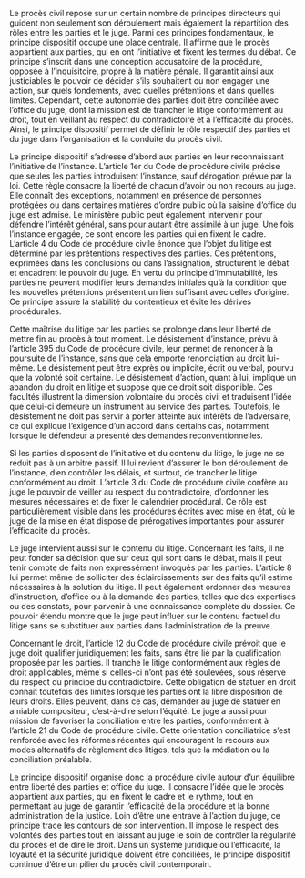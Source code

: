 Le procès civil repose sur un certain nombre de principes directeurs qui guident non seulement son déroulement mais également la répartition des rôles entre les parties et le juge. Parmi ces principes fondamentaux, le principe dispositif occupe une place centrale. Il affirme que le procès appartient aux parties, qui en ont l’initiative et fixent les termes du débat. Ce principe s’inscrit dans une conception accusatoire de la procédure, opposée à l’inquisitoire, propre à la matière pénale. Il garantit ainsi aux justiciables le pouvoir de décider s’ils souhaitent ou non engager une action, sur quels fondements, avec quelles prétentions et dans quelles limites. Cependant, cette autonomie des parties doit être conciliée avec l’office du juge, dont la mission est de trancher le litige conformément au droit, tout en veillant au respect du contradictoire et à l’efficacité du procès. Ainsi, le principe dispositif permet de définir le rôle respectif des parties et du juge dans l’organisation et la conduite du procès civil.

Le principe dispositif s’adresse d’abord aux parties en leur reconnaissant l’initiative de l’instance. L’article 1er du Code de procédure civile précise que seules les parties introduisent l’instance, sauf dérogation prévue par la loi. Cette règle consacre la liberté de chacun d’avoir ou non recours au juge. Elle connaît des exceptions, notamment en présence de personnes protégées ou dans certaines matières d’ordre public où la saisine d’office du juge est admise. Le ministère public peut également intervenir pour défendre l’intérêt général, sans pour autant être assimilé à un juge. Une fois l’instance engagée, ce sont encore les parties qui en fixent le cadre. L’article 4 du Code de procédure civile énonce que l’objet du litige est déterminé par les prétentions respectives des parties. Ces prétentions, exprimées dans les conclusions ou dans l’assignation, structurent le débat et encadrent le pouvoir du juge. En vertu du principe d’immutabilité, les parties ne peuvent modifier leurs demandes initiales qu’à la condition que les nouvelles prétentions présentent un lien suffisant avec celles d’origine. Ce principe assure la stabilité du contentieux et évite les dérives procédurales.

Cette maîtrise du litige par les parties se prolonge dans leur liberté de mettre fin au procès à tout moment. Le désistement d’instance, prévu à l’article 395 du Code de procédure civile, leur permet de renoncer à la poursuite de l’instance, sans que cela emporte renonciation au droit lui-même. Le désistement peut être exprès ou implicite, écrit ou verbal, pourvu que la volonté soit certaine. Le désistement d’action, quant à lui, implique un abandon du droit en litige et suppose que ce droit soit disponible. Ces facultés illustrent la dimension volontaire du procès civil et traduisent l’idée que celui-ci demeure un instrument au service des parties. Toutefois, le désistement ne doit pas servir à porter atteinte aux intérêts de l’adversaire, ce qui explique l’exigence d’un accord dans certains cas, notamment lorsque le défendeur a présenté des demandes reconventionnelles.

Si les parties disposent de l’initiative et du contenu du litige, le juge ne se réduit pas à un arbitre passif. Il lui revient d’assurer le bon déroulement de l’instance, d’en contrôler les délais, et surtout, de trancher le litige conformément au droit. L’article 3 du Code de procédure civile confère au juge le pouvoir de veiller au respect du contradictoire, d’ordonner les mesures nécessaires et de fixer le calendrier procédural. Ce rôle est particulièrement visible dans les procédures écrites avec mise en état, où le juge de la mise en état dispose de prérogatives importantes pour assurer l’efficacité du procès.

Le juge intervient aussi sur le contenu du litige. Concernant les faits, il ne peut fonder sa décision que sur ceux qui sont dans le débat, mais il peut tenir compte de faits non expressément invoqués par les parties. L’article 8 lui permet même de solliciter des éclaircissements sur des faits qu’il estime nécessaires à la solution du litige. Il peut également ordonner des mesures d’instruction, d’office ou à la demande des parties, telles que des expertises ou des constats, pour parvenir à une connaissance complète du dossier. Ce pouvoir étendu montre que le juge peut influer sur le contenu factuel du litige sans se substituer aux parties dans l’administration de la preuve.

Concernant le droit, l’article 12 du Code de procédure civile prévoit que le juge doit qualifier juridiquement les faits, sans être lié par la qualification proposée par les parties. Il tranche le litige conformément aux règles de droit applicables, même si celles-ci n’ont pas été soulevées, sous réserve du respect du principe du contradictoire. Cette obligation de statuer en droit connaît toutefois des limites lorsque les parties ont la libre disposition de leurs droits. Elles peuvent, dans ce cas, demander au juge de statuer en amiable compositeur, c’est-à-dire selon l’équité. Le juge a aussi pour mission de favoriser la conciliation entre les parties, conformément à l’article 21 du Code de procédure civile. Cette orientation conciliatrice s’est renforcée avec les réformes récentes qui encouragent le recours aux modes alternatifs de règlement des litiges, tels que la médiation ou la conciliation préalable.

Le principe dispositif organise donc la procédure civile autour d’un équilibre entre liberté des parties et office du juge. Il consacre l’idée que le procès appartient aux parties, qui en fixent le cadre et le rythme, tout en permettant au juge de garantir l’efficacité de la procédure et la bonne administration de la justice. Loin d’être une entrave à l’action du juge, ce principe trace les contours de son intervention. Il impose le respect des volontés des parties tout en laissant au juge le soin de contrôler la régularité du procès et de dire le droit. Dans un système juridique où l’efficacité, la loyauté et la sécurité juridique doivent être conciliées, le principe dispositif continue d’être un pilier du procès civil contemporain.